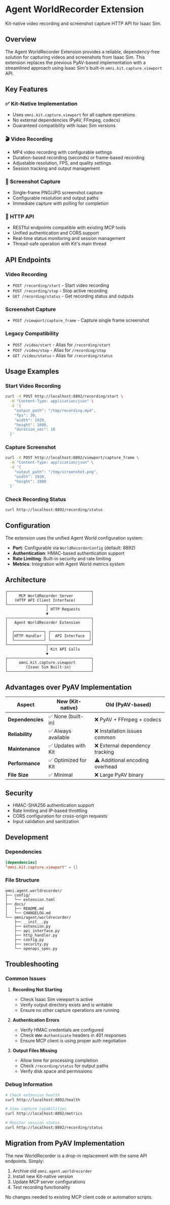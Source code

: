 # Agent WorldRecorder Extension

Kit-native video recording and screenshot capture HTTP API for Isaac Sim.

## Overview

The Agent WorldRecorder Extension provides a reliable, dependency-free solution for capturing videos and screenshots from Isaac Sim. This extension replaces the previous PyAV-based implementation with a streamlined approach using Isaac Sim's built-in `omni.kit.capture.viewport` API.

## Key Features

### ✅ **Kit-Native Implementation**
- Uses `omni.kit.capture.viewport` for all capture operations
- No external dependencies (PyAV, FFmpeg, codecs)
- Guaranteed compatibility with Isaac Sim versions

### 🎬 **Video Recording**
- MP4 video recording with configurable settings
- Duration-based recording (seconds) or frame-based recording
- Adjustable resolution, FPS, and quality settings
- Session tracking and output management

### 📸 **Screenshot Capture**  
- Single-frame PNG/JPG screenshot capture
- Configurable resolution and output paths
- Immediate capture with polling for completion

### 🔗 **HTTP API**
- RESTful endpoints compatible with existing MCP tools
- Unified authentication and CORS support
- Real-time status monitoring and session management
- Thread-safe operation with Kit's main thread

## API Endpoints

### Video Recording
- `POST /recording/start` - Start video recording
- `POST /recording/stop` - Stop active recording  
- `GET /recording/status` - Get recording status and outputs

### Screenshot Capture
- `POST /viewport/capture_frame` - Capture single frame screenshot

### Legacy Compatibility
- `POST /video/start` - Alias for `/recording/start`
- `POST /video/stop` - Alias for `/recording/stop`  
- `GET /video/status` - Alias for `/recording/status`

## Usage Examples

### Start Video Recording
```bash
curl -X POST http://localhost:8892/recording/start \
  -H "Content-Type: application/json" \
  -d '{
    "output_path": "/tmp/recording.mp4",
    "fps": 30,
    "width": 1920,
    "height": 1080,
    "duration_sec": 10
  }'
```

### Capture Screenshot
```bash
curl -X POST http://localhost:8892/viewport/capture_frame \
  -H "Content-Type: application/json" \
  -d '{
    "output_path": "/tmp/screenshot.png",
    "width": 1920,
    "height": 1080
  }'
```

### Check Recording Status
```bash
curl http://localhost:8892/recording/status
```

## Configuration

The extension uses the unified Agent World configuration system:

- **Port**: Configurable via `WorldRecorderConfig` (default: 8892)
- **Authentication**: HMAC-based authentication support
- **Rate Limiting**: Built-in security and rate limiting
- **Metrics**: Integration with Agent World metrics system

## Architecture

```
┌─────────────────────────────────────┐
│     MCP WorldRecorder Server        │ 
│   (HTTP API Client Interface)       │
└─────────────────┬───────────────────┘
                  │ HTTP Requests
                  ▼
┌─────────────────────────────────────┐
│   Agent WorldRecorder Extension     │
│                                     │
│  ┌─────────────┐ ┌─────────────────┐│
│  │HTTP Handler │ │  API Interface  ││
│  └─────────────┘ └─────────────────┘│
└─────────────────┬───────────────────┘
                  │ Kit API Calls  
                  ▼
┌─────────────────────────────────────┐
│     omni.kit.capture.viewport       │
│        (Isaac Sim Built-in)         │
└─────────────────────────────────────┘
```

## Advantages over PyAV Implementation

| **Aspect** | **New (Kit-native)** | **Old (PyAV-based)** |
|------------|---------------------|----------------------|
| **Dependencies** | ✅ None (built-in) | ❌ PyAV + FFmpeg + codecs |
| **Reliability** | ✅ Always available | ❌ Installation issues common |
| **Maintenance** | ✅ Updates with Kit | ❌ External dependency tracking |
| **Performance** | ✅ Optimized for Kit | ⚠️ Additional encoding overhead |
| **File Size** | ✅ Minimal | ❌ Large PyAV binary |

## Security

- HMAC-SHA256 authentication support
- Rate limiting and IP-based throttling  
- CORS configuration for cross-origin requests
- Input validation and sanitization

## Development

### Dependencies
```toml
[dependencies]
"omni.kit.capture.viewport" = {}
```

### File Structure
```
omni.agent.worldrecorder/
├── config/
│   └── extension.toml
├── docs/
│   ├── README.md
│   └── CHANGELOG.md  
└── omni/agent/worldrecorder/
    ├── __init__.py
    ├── extension.py
    ├── api_interface.py
    ├── http_handler.py
    ├── config.py
    ├── security.py
    └── openapi_spec.py
```

## Troubleshooting

### Common Issues

1. **Recording Not Starting**
   - Check Isaac Sim viewport is active
   - Verify output directory exists and is writable
   - Ensure no other capture operations are running

2. **Authentication Errors**  
   - Verify HMAC credentials are configured
   - Check `WWW-Authenticate` headers in 401 responses
   - Ensure MCP client is using proper auth negotiation

3. **Output Files Missing**
   - Allow time for processing completion
   - Check `/recording/status` for output paths
   - Verify disk space and permissions

### Debug Information
```bash
# Check extension health
curl http://localhost:8892/health

# View capture capabilities  
curl http://localhost:8892/metrics

# Monitor session status
curl http://localhost:8892/recording/status
```

## Migration from PyAV Implementation

The new WorldRecorder is a drop-in replacement with the same API endpoints. Simply:

1. Archive old `omni.agent.worldrecorder` 
2. Install new Kit-native version
3. Update MCP server configurations  
4. Test recording functionality

No changes needed to existing MCP client code or automation scripts.